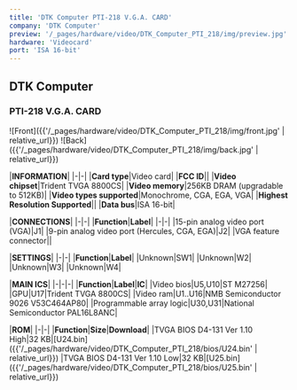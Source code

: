 ```yaml
---
title: 'DTK Computer PTI-218 V.G.A. CARD'
company: 'DTK Computer'
preview: '/_pages/hardware/video/DTK_Computer_PTI_218/img/preview.jpg'
hardware: 'Videocard'
port: 'ISA 16-bit'
---
```

## DTK Computer
### PTI-218 V.G.A. CARD

![Front]({{'/_pages/hardware/video/DTK_Computer_PTI_218/img/front.jpg' | relative_url}})
![Back]({{'/_pages/hardware/video/DTK_Computer_PTI_218/img/back.jpg' | relative_url}})

|**INFORMATION**|
|-|-|
|**Card type**|Video card|
|**FCC ID**||
|**Video chipset**|Trident TVGA 8800CS|
|**Video memory**|256KB DRAM (upgradable to 512KB)|
|**Video types supported**|Monochrome, CGA, EGA, VGA|
|**Highest Resolution Supported**||
|**Data bus**|ISA 16-bit|

|**CONNECTIONS**|
|-|-|
|**Function**|**Label**|
|-|-|
|15-pin analog video port (VGA)|J1|
|9-pin analog video port (Hercules, CGA, EGA)|J2|
|VGA feature connector||

|**SETTINGS**|
|-|-|
|**Function**|**Label**|
|Unknown|SW1|
|Unknown|W2|
|Unknown|W3|
|Unknown|W4|

|**MAIN ICS**|
|-|-|-|
|**Function**|**Label**|**IC**|
|Video bios|U5,U10|ST M27256|
|GPU|U17|Trident TVGA 8800CS|
|Video ram|U1..U16|NMB Semiconductor 9026 V53C464AP80|
|Programmable array logic|U30,U31|National Semiconductor PAL16L8ANC| 

|**ROM**|
|-|-|
|**Function**|**Size**|**Download**|
|TVGA BIOS D4-131 Ver 1.10 High|32&nbsp;KB|[U24.bin]({{'/_pages/hardware/video/DTK_Computer_PTI_218/bios/U24.bin' | relative_url}})
|TVGA BIOS D4-131 Ver 1.10 Low|32&nbsp;KB|[U25.bin]({{'/_pages/hardware/video/DTK_Computer_PTI_218/bios/U25.bin' | relative_url}})